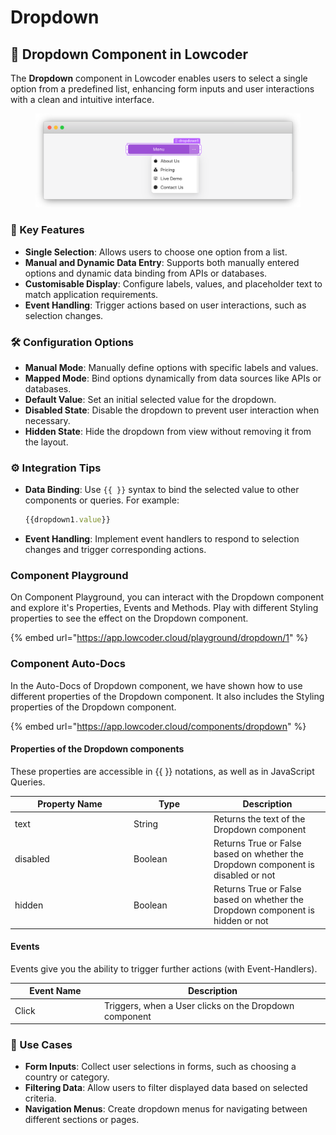 # Dropdown

## 🔽 Dropdown Component in Lowcoder

The **Dropdown** component in Lowcoder enables users to select a single option from a predefined list, enhancing form inputs and user interactions with a clean and intuitive interface.

<figure><img src="../../../../.gitbook/assets/frame_generic_light (1) (1).png" alt=""><figcaption></figcaption></figure>

### 🔧 Key Features

* **Single Selection**: Allows users to choose one option from a list.
* **Manual and Dynamic Data Entry**: Supports both manually entered options and dynamic data binding from APIs or databases.
* **Customisable Display**: Configure labels, values, and placeholder text to match application requirements.
* **Event Handling**: Trigger actions based on user interactions, such as selection changes.

### 🛠 Configuration Options

* **Manual Mode**: Manually define options with specific labels and values.
* **Mapped Mode**: Bind options dynamically from data sources like APIs or databases.
* **Default Value**: Set an initial selected value for the dropdown.
* **Disabled State**: Disable the dropdown to prevent user interaction when necessary.
* **Hidden State**: Hide the dropdown from view without removing it from the layout.

### ⚙️ Integration Tips

*   **Data Binding**: Use `{{ }}` syntax to bind the selected value to other components or queries. For example:

    ```javascript
    {{dropdown1.value}}
    ```
* **Event Handling**: Implement event handlers to respond to selection changes and trigger corresponding actions.

### Component Playground

On Component Playground, you can interact with the Dropdown component and explore it's Properties, Events and Methods. Play with different Styling properties to see the effect on the Dropdown component.

{% embed url="https://app.lowcoder.cloud/playground/dropdown/1" %}

### Component Auto-Docs

In the Auto-Docs of Dropdown component, we have shown how to use different properties of the Dropdown component. It also includes the Styling properties of the Dropdown component.

{% embed url="https://app.lowcoder.cloud/components/dropdown" %}

#### Properties of the Dropdown components <a href="#properties-of-the-table" id="properties-of-the-table"></a>

These properties are accessible in \{{ \}} notations, as well as in JavaScript Queries.

<table><thead><tr><th width="175.97265625">Property Name</th><th width="114.05859375">Type</th><th>Description</th></tr></thead><tbody><tr><td>text</td><td>String</td><td>Returns the text of the Dropdown component</td></tr><tr><td>disabled</td><td>Boolean</td><td>Returns True or False based on whether the Dropdown component is disabled or not</td></tr><tr><td>hidden</td><td>Boolean</td><td>Returns True or False based on whether the Dropdown component is hidden or not</td></tr></tbody></table>

#### Events <a href="#events" id="events"></a>

Events give you the ability to trigger further actions (with Event-Handlers).

<table><thead><tr><th width="166.04296875">Event Name</th><th width="458.8515625">Description</th></tr></thead><tbody><tr><td>Click</td><td>Triggers, when a User clicks on the Dropdown component</td></tr></tbody></table>

### 📌 Use Cases

* **Form Inputs**: Collect user selections in forms, such as choosing a country or category.
* **Filtering Data**: Allow users to filter displayed data based on selected criteria.
* **Navigation Menus**: Create dropdown menus for navigating between different sections or pages.

